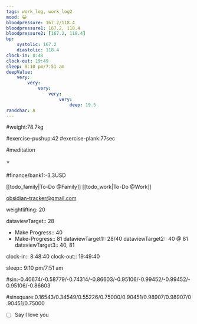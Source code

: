 ```yaml
---
tags: work_log, work_log2
mood: 😀
bloodpressure: 167.2/118.4
bloodpressure1: 167.2, 118.4
bloodpressure2: [167.2, 118.4]
bp:
    systolic: 167.2
    diastolic: 118.4
clock-in: 8:48
clock-out: 19:49
sleep: 9:10 pm/7:51 am
deepValue: 
    very: 
        very: 
            very: 
                very: 
                    very: 
                        deep: 19.5
randchar: A
---
```


#weight:78.7kg

#exercise-pushup:42
#exercise-plank:77sec

#meditation

⭐


#finance/bank1:-3.3USD

[[todo_family|To-Do @Family]]
[[todo_work|To-Do @Work]]

obsidian-tracker@gmail.com

weightlifting: 20

dataviewTarget:: 28
- Make Progress:: 40
- Make-Progress:: 81
dataviewTarget1:: 28/40
dataviewTarget2:: 40 @ 81
dataviewTarget3:: 40, 81

clock-in:: 8:48:40
clock-out:: 19:49:40

sleep:: 9:10 pm/7:51 am

#sin:-0.40674/-0.58779/-0.74314/-0.86603/-0.95106/-0.99452/-0.99452/-0.95106/-0.86603

#sinsquare:0.16543/0.34549/0.55226/0.75000/0.90451/0.98907/0.98907/0.90451/0.75000

- [ ] Say I love you

